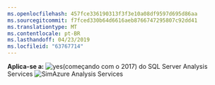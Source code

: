 ```yaml
---
ms.openlocfilehash: 457fce336190313f3f3e10a08df9597d695d86aa
ms.sourcegitcommit: f7fced330b64d6616aeb8766747295807c92dd41
ms.translationtype: MT
ms.contentlocale: pt-BR
ms.lasthandoff: 04/23/2019
ms.locfileid: "63767714"
---
```

**Aplica-se a:** ![yes](media/yes.png)(começando com o 2017) do SQL Server Analysis Services ![Sim](media/yes.png)Azure Analysis Services